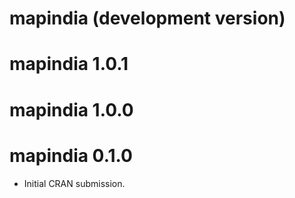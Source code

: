 # mapindia (development version)

# mapindia 1.0.1

# mapindia 1.0.0

# mapindia 0.1.0

* Initial CRAN submission.
